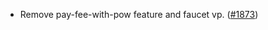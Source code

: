 - Remove pay-fee-with-pow feature and faucet vp.
  ([\#1873](https://github.com/anoma/namada/pull/1873))